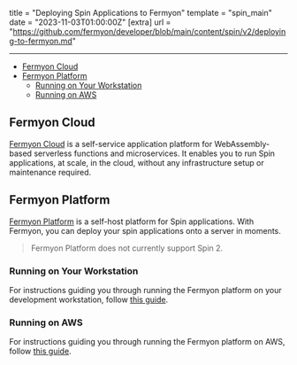 title = "Deploying Spin Applications to Fermyon"
template = "spin_main"
date = "2023-11-03T01:00:00Z"
[extra]
url = "https://github.com/fermyon/developer/blob/main/content/spin/v2/deploying-to-fermyon.md"

---
- [Fermyon Cloud](#fermyon-cloud)
- [Fermyon Platform](#fermyon-platform)
  - [Running on Your Workstation](#running-on-your-workstation)
  - [Running on AWS](#running-on-aws)

## Fermyon Cloud

[Fermyon Cloud](/cloud) is a self-service application platform for WebAssembly-based serverless functions and microservices. It enables you to run Spin applications, at scale, in the cloud, without any infrastructure setup or maintenance required.

## Fermyon Platform

[Fermyon Platform](https://www.fermyon.dev/) is a self-host platform for Spin applications. With Fermyon, you can deploy your spin applications onto a server in moments.

> Fermyon Platform does not currently support Spin 2.

### Running on Your Workstation

For instructions guiding you through running the Fermyon platform on your development workstation,
follow [this guide](https://www.fermyon.dev/quickstart-local).

### Running on AWS

For instructions guiding you through running the Fermyon platform on AWS, follow
[this guide](https://www.fermyon.dev/quickstart-aws).
